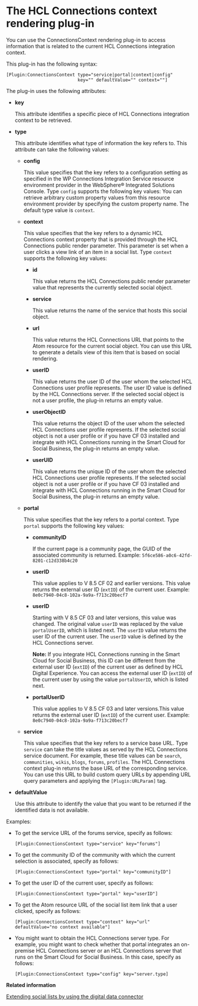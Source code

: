 # The HCL Connections context rendering plug-in

You can use the ConnectionsContext rendering plug-in to access information that is related to the current HCL Connections integration context.

This plug-in has the following syntax:

```
[Plugin:ConnectionsContext type="service|portal|context|config" 
                           key="" defaultValue="" context=""]
```

The plug-in uses the following attributes:

-   **key**

    This attribute identifies a specific piece of HCL Connections integration context to be retrieved.

-   **type**

    This attribute identifies what type of information the key refers to. This attribute can take the following values:

    -   **config**

        This value specifies that the key refers to a configuration setting as specified in the WP Connections Integration Service resource environment provider in the WebSphere® Integrated Solutions Console. Type `config` supports the following key values: You can retrieve arbitrary custom property values from this resource environment provider by specifying the custom property name. The default type value is `context`.

    -   **context**

        This value specifies that the key refers to a dynamic HCL Connections context property that is provided through the HCL Connections public render parameter. This parameter is set when a user clicks a view link of an item in a social list. Type `context` supports the following key values:

        -   **id**

            This value returns the HCL Connections public render parameter value that represents the currently selected social object.

        -   **service**

            This value returns the name of the service that hosts this social object.

        -   **url**

            This value returns the HCL Connections URL that points to the Atom resource for the current social object. You can use this URL to generate a details view of this item that is based on social rendering.

        -   **userID**

            This value returns the user ID of the user whom the selected HCL Connections user profile represents. The user ID value is defined by the HCL Connections server. If the selected social object is not a user profile, the plug-in returns an empty value.

        -   **userObjectID**

            This value returns the object ID of the user whom the selected HCL Connections user profile represents. If the selected social object is not a user profile or if you have CF 03 installed and integrate with HCL Connections running in the Smart Cloud for Social Business, the plug-in returns an empty value.

        -   **userUID**

            This value returns the unique ID of the user whom the selected HCL Connections user profile represents. If the selected social object is not a user profile or if you have CF 03 installed and integrate with HCL Connections running in the Smart Cloud for Social Business, the plug-in returns an empty value.

    -   **portal**

        This value specifies that the key refers to a portal context. Type `portal` supports the following key values:

        -   **communityID**

            If the current page is a community page, the GUID of the associated community is returned. Example: `5f6ce586-a0c6-42fd-8201-c12d338b4c20`

        -   **userID**

            This value applies to V 8.5 CF 02 and earlier versions. This value returns the external user ID \(`extID`\) of the current user. Example: `8e0c7940-04c8-102a-9a9a-f713c20becf7`

        -   **userID**

            Starting with V 8.5 CF 03 and later versions, this value was changed. The original value `userID` was replaced by the value `portalUserID`, which is listed next. The `userID` value returns the user ID of the current user. The `userID` value is defined by the HCL Connections server.

            **Note:** If you integrate HCL Connections running in the Smart Cloud for Social Business, this ID can be different from the external user ID \(`extID`\) of the current user as defined by HCL Digital Experience. You can access the external user ID \(`extID`\) of the current user by using the value `portalUserID`, which is listed next.

        -   **portalUserID**

            This value applies to V 8.5 CF 03 and later versions.This value returns the external user ID \(`extID`\) of the current user. Example: `8e0c7940-04c8-102a-9a9a-f713c20becf7`

    -   **service**

        This value specifies that the key refers to a service base URL. Type `service` can take the title values as served by the HCL Connections service document. For example, these title values can be `search`, `communities`, `wikis`, `blogs`, `forums`, `profiles`. The HCL Connections context plug-in returns the base URL of the corresponding service. You can use this URL to build custom query URLs by appending URL query parameters and applying the `[Plugin:URLParam]` tag.

-   **defaultValue**

    Use this attribute to identify the value that you want to be returned if the identified data is not available.


Examples:

-   To get the service URL of the forums service, specify as follows:

    ```
    [Plugin:ConnectionsContext type="service" key="forums"]
    ```

-   To get the community ID of the community with which the current selection is associated, specify as follows:

    ```
    [Plugin:ConnectionsContext type="portal" key="communityID"]
    ```

-   To get the user ID of the current user, specify as follows:

    ```
    [Plugin:ConnectionsContext type="portal" key="userID"]
    ```

-   To get the Atom resource URL of the social list item link that a user clicked, specify as follows:

    ```
    [Plugin:ConnectionsContext type="context" key="url" defaultValue="no context available"]
    ```

-   You might want to obtain the HCL Connections server type. For example, you might want to check whether that portal integrates an on-premise HCL Connections server or an HCL Connections server that runs on the Smart Cloud for Social Business. In this case, specify as follows: 

    ```
    [Plugin:ConnectionsContext type="config" key="server.type]
    ```


**Related information**  


[Extending social lists by using the digital data connector](../social/soc_rendr_xtnd_sl_by_plrf.md)

